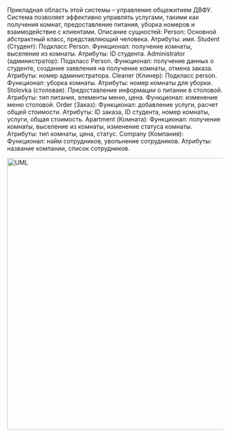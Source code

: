 Прикладная область этой системы – управление общежитием ДВФУ. Система позволяет эффективно управлять услугами, такими как получения комнат, предоставление питания, уборка номеров и взаимодействие с клиентами.
Описание сущностей:
Person: Основной абстрактный класс, представляющий человека. Атрибуты: имя.
Student (Студент): Подкласс Person. Функционал: получение комнаты, выселение из комнаты. Атрибуты: ID студента.
Administrator (администратор): Подкласс Person. Функционал: получение данных о студенте, создание заявления на получение комнаты, отмена заказа. Атрибуты: номер администратора.
Cleaner (Клинер): Подкласс person. Функционал: уборка комнаты. Атрибуты: номер комнаты для уборки.
Stolovka (столовая): Предоставление информации о питании в столовой. Атрибуты: тип питания, элементы меню, цена. Функционал: изменение меню столовой.
Order (Заказ): Функционал: добавление услуги, расчет общей стоимости. Атрибуты: ID заказа, ID студента, номер комнаты, услуги, общая стоимость.
Apartment (Комната): Функционал: получение комнаты, выселение из комнаты, изменение статуса комнаты. Атрибуты: тип комнаты, цена, статус.
Company (Компания): Функционал: найм сотрудников, увольнение сотрудников. Атрибуты: название компании, список сотрудников.

<img width="634" alt="UML" src="https://github.com/marGrisha/UML-/assets/112564863/e0f8fade-4ed0-4b33-8f17-d09f7f1ec791">
